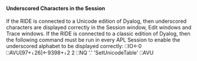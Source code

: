



#### Underscored Characters in the Session


If the RIDE is connected to a Unicode edition of Dyalog, then underscored characters are displayed correctly in the Session window, Edit windows and Trace windows. If the RIDE is connected to a classic edition of Dyalog, then the following command must be run in every APL Session to enable the underscored alphabet to be displayed correctly:
      ⎕IO←0      ⎕AVU[97+⍳26]←9398+⍳2      2 ⎕NQ '.' 'SetUnicodeTable' ⎕AVU

